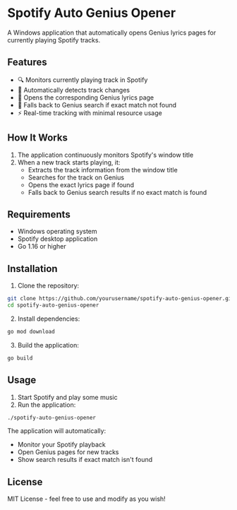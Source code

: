 # Spotify Auto Genius Opener

A Windows application that automatically opens Genius lyrics pages for currently playing Spotify tracks.

## Features

- 🔍 Monitors currently playing track in Spotify
- 🎵 Automatically detects track changes
- 📖 Opens the corresponding Genius lyrics page
- 🔄 Falls back to Genius search if exact match not found
- ⚡ Real-time tracking with minimal resource usage

## How It Works

1. The application continuously monitors Spotify's window title
2. When a new track starts playing, it:
   - Extracts the track information from the window title
   - Searches for the track on Genius
   - Opens the exact lyrics page if found
   - Falls back to Genius search results if no exact match is found

## Requirements

- Windows operating system
- Spotify desktop application
- Go 1.16 or higher

## Installation

1. Clone the repository:
```bash
git clone https://github.com/yourusername/spotify-auto-genius-opener.git
cd spotify-auto-genius-opener
```

2. Install dependencies:
```bash
go mod download
```

3. Build the application:
```bash
go build
```

## Usage

1. Start Spotify and play some music
2. Run the application:
```bash
./spotify-auto-genius-opener
```

The application will automatically:
- Monitor your Spotify playback
- Open Genius pages for new tracks
- Show search results if exact match isn't found

## License

MIT License - feel free to use and modify as you wish!
